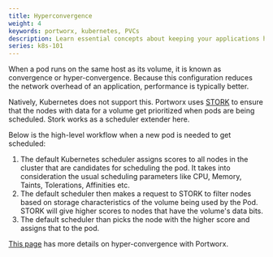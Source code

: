 ```yaml
---
title: Hyperconvergence
weight: 4
keywords: portworx, kubernetes, PVCs
description: Learn essential concepts about keeping your applications hyperconverged with their data
series: k8s-101
---
```


When a pod runs on the same host as its volume, it is known as convergence or hyper-convergence. Because this configuration reduces the network overhead of an application, performance is typically better.

Natively, Kubernetes does not support this. Portworx uses [STORK](https://github.com/libopenstorage/stork) to ensure that the nodes with data for a volume get prioritized when pods are being scheduled. Stork works as a scheduler extender here.

Below is the high-level workflow when a new pod is needed to get scheduled:

1. The default Kubernetes scheduler assigns scores to all nodes in the cluster that are candidates for scheduling the pod. It takes into consideration the usual scheduling parameters like CPU, Memory, Taints, Tolerations, Affinities etc.
2. The default scheduler then makes a request to STORK to filter nodes based on storage characteristics of the volume being used by the Pod. STORK will give higher scores to nodes that have the volume's data bits.
3. The default scheduler than picks the node with the higher score and assigns that to the pod.

[This page](/portworx-install-with-kubernetes/storage-operations/hyperconvergence/) has more details on hyper-convergence with Portworx.
